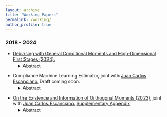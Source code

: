 ```yaml
---
layout: archive
title: "Working Papers"
permalink: /working/
author_profile: true
---
```


### 2018 - 2024 
+ [Debiasing with General Conditional Moments and High-Dimensional First Stages (2024).](https://drive.google.com/file/d/1FcaENurMO6LjXsmTFH4ZA9l6okjgQiBZ/view?usp=sharing)
<dl style="margin-top: -10px;">
  <dd>
    <details>
      <summary>
        Abstract
      </summary>
This paper proposes a method to conduct inference on a finite-dimensional parameter in models defined by a finite number of conditional moment restrictions (CMRs), with possibly different conditioning variables and endogenous regressors. Those conditional moments are allowed to depend on non-parametric components, which might be modeled flexibly using Machine Learning tools. Inference is based on locally robust/orthogonal/debiased moments, extended to the case with CMRs. These moments are less affected by regularization bias, which is relevant to machine learning first steps and typically invalidates standard inference.  Under weak smoothness conditions, we exploit the CMRs implied by the model in a general way. Thus, our strategy can be applied uniformly in various contexts where the construction of orthogonal moments has not been explored, such as non-linear GMM settings, models with missing data, production functions at the firm level, dynamic discrete choice models, and many others. Our approach converts a given function of the conditioning variables into a valid instrument that yields a debiased moment, justifying their use over other "ad-hoc" choices of instruments often used in applied work. We argue that this will necessarily require solving functional equations involving unknown terms directly linked to the particular model at hand. However, by imposing an approximate sparsity condition, our method automatically finds the solutions to those equations using a Lasso-type program and thus can be implemented straightforwardly in the same way, regardless of the particular model. Based on this, we introduce a GMM estimator of a finite-dimensional parameter in a Two-Step setting. We derive theoretical guarantees for our construction of orthogonal moments and show the asymptotic normality of the introduced estimator.
    </details>
  </dd>
</dl>

+ Compliance Machine Learning Estimator, joint with [Juan Carlos Escanciano.](https://sites.google.com/view/juancarlosescanciano/home) Draft coming soon.
<dl style="margin-top: -10px;">
  <dd>
    <details>
      <summary>
        Abstract
      </summary>
Methods relying on instrumental variables (IVs) are known to be useful for learning treatment effects in experiments where treatment randomization is not possible. Often, the researcher can use a large class of potentially valid IVs, but is there an \textit{optimal} choice? If so, which one? In this paper, we argue that a measure of the ``strength" of the instrument as predictor of the treatment, conditional on pre-treatment characteristics, leads to an estimator that enjoys three \textit{key} properties: (1) local orthogonality, (2) identification of the parameter of interest under the minimal conditions, and (3) meaningful nonparametric interpretation in terms of conditional local treatment effects, even if defiers are not completely ruled out in the population. In the common situation where the treatment variable is binary, such strength is linked to the probability of complying with the treatment. Therefore, we name this estimator \textit{Compliance Machine Learning Estimator (CML)}. If the researcher's criterion of optimality involves these three attributes, then CML is the optimal choice. We provide theoretical guarantees that support the use of off-the-shelf routines to conduct standard inference on CML, when machine learning tools are used to construct the IV. We study the relative performance of this estimator through a Monte Carlo exercise. Finally, we revisit the Oregon Health Insurance Experiment, analyzed by \cite{finkelstein2012oregon}. We find that the use of machine learning and CML suggest larger positive effects on health care utilization than previously determined.
    </details>
  </dd>
</dl>

+ [On the Existence and Information of Orthogonal Moments (2023)](https://arxiv.org/abs/2303.11418), joint with [Juan Carlos Escanciano.](https://sites.google.com/view/juancarlosescanciano/home) [Supplementary Appendix](https://drive.google.com/file/d/1X8gtzjNk1g1mZxBONcD3vbVMuBKHQJDC/view?usp=sharing)
<dl style="margin-top: -10px;">
  <dd>
    <details>
      <summary>
        Abstract
      </summary>
Locally Robust (LR)/Orthogonal/Debiased moments have proven useful with machine learning first steps, but their existence has not been investigated for general parameters. In this paper, we provide a necessary and sufficient condition, referred to as Restricted Local Non-surjectivity (RLN), for the existence of such orthogonal moments to conduct robust
inference on general parameters of interest in regular semiparametric models. In addition, we study when score-type tests based on orthogonal moments are locally informative at
the parametric rate. We demonstrate the utility of our general results by characterizing orthogonal moments in a class of models with unobserved heterogeneity (UH). Orthogonality
for general smooth functionals of the distribution of UH is also characterized. As a second major application, we find orthogonal moments for general conditional moments models,
including the fully saturated two stage least squares, heterogeneous parameters in treatment effects, sample selection models, and popular models of demand for differentiated
products. We apply our results to the Oregon Health Experiment to study heterogeneous treatment effects of Medicaid on different health outcomes.
    </details>
  </dd>
</dl>


